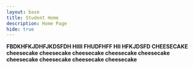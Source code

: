 ```yaml
---
layout: base
title: Student Home 
description: Home Page
hide: true
---
```


**FBDKHFKJDHFJKDSFDH HIIII FHUDFHFF HII HFKJDSFD CHEESECAKE cheesecake cheesecake cheesecake cheesecake cheesecake cheesecake cheesecake cheesecake cheesecake**
